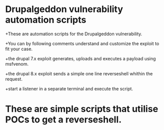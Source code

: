 # Drupalgeddon vulnerability automation scripts
+These are automation scripts for the Drupalgeddon vulnerability.

+You can by following comments understand and customize the exploit to fit your case.

+the drupal 7.x exploit generates, uploads and executes a payload using msfvenom.

+the drupal 8.x exploit sends a simple one line reverseshell whithin the request.

+start a listener in a separate terminal and execute the script.

# These are simple scripts that utilise POCs to get a reverseshell.
